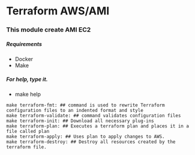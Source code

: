 # Terraform AWS/AMI

### This module create AMI EC2

##### Requirements

- Docker 
- Make

##### For help, type it.
- make help
```make
make terraform-fmt: ## command is used to rewrite Terraform configuration files to an indented format and style
make terraform-validate: ## command validates configuration files
make terraform-init: ## Download all necessary plug-ins
make terraform-plan: ## Executes a terraform plan and places it in a file called plan
make terraform-apply: ## Uses plan to apply changes to AWS.
make terraform-destroy: ## Destroy all resources created by the terraform file.
```
